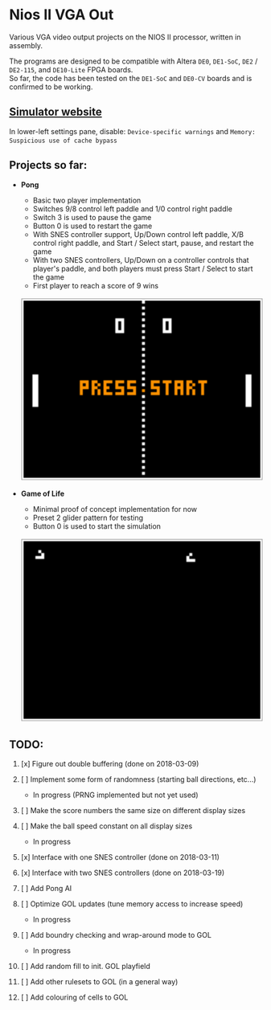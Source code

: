 # Nios II VGA Out
Various VGA video output projects on the NIOS II processor, written in assembly.

The programs are designed to be compatible with Altera `DE0`, `DE1-SoC`, `DE2` / `DE2-115`, and `DE10-Lite` FPGA boards.  
So far, the code has been tested on the `DE1-SoC` and `DE0-CV` boards and is confirmed to be working.

## [Simulator website](https://cpulator.01xz.net/?sys=nios-de0)
In lower-left settings pane, disable: `Device-specific warnings` and `Memory: Suspicious use of cache bypass`

## Projects so far:                                         
* **Pong**  
	- Basic two player implementation
	- Switches 9/8 control left paddle and 1/0 control right paddle
	- Switch 3 is used to pause the game
	- Button 0 is used to restart the game
	- With SNES controller support, Up/Down control left paddle, X/B control right paddle, and Start / Select start, pause, and restart the game
	- With two SNES controllers, Up/Down on a controller controls that player's paddle, and both players must press Start / Select to start the game
	- First player to reach a score of 9 wins
	
	<br>
	<img src="Pong/Screenshots/Pong.gif" alt="Pong" style="width: 500px;"/>
	
	                     
* **Game of Life**  
	- Minimal proof of concept implementation for now
	- Preset 2 glider pattern for testing
	- Button 0 is used to start the simulation
	
	<br>
	<img src="GOL/Screenshots/GOL_New.gif" alt="GOL" style="width: 500px;"/>
	
## TODO:
1. [x] Figure out double buffering (done on 2018-03-09)
1. [ ] Implement some form of randomness (starting ball directions, etc...)
	- In progress (PRNG implemented but not yet used)
1. [ ] Make the score numbers the same size on different display sizes
1. [ ] Make the ball speed constant on all display sizes
	- In progress
1. [x] Interface with one SNES controller (done on 2018-03-11)
1. [x] Interface with two SNES controllers (done on 2018-03-19)
1. [ ] Add Pong AI

2. [ ] Optimize GOL updates (tune memory access to increase speed)
	- In progress
2. [ ] Add boundry checking and wrap-around mode to GOL
	- In progress
2. [ ] Add random fill to init. GOL playfield
2. [ ] Add other rulesets to GOL (in a general way)
2. [ ] Add colouring of cells to GOL 
